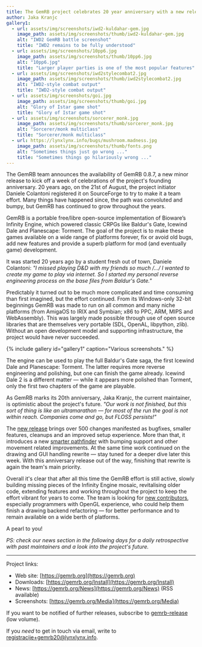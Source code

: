```yaml
---
title: The GemRB project celebrates 20 year anniversary with a new release
author: Jaka Kranjc
gallery1:
  - url: assets/img/screenshots/iwd2-kuldahar-gem.jpg
    image_path: assets/img/screenshots/thumb/iwd2-kuldahar-gem.jpg
    alt: "IWD2 GemRB battle screenshot"
    title: "IWD2 remains to be fully understood"
  - url: assets/img/screenshots/10pp6.jpg
    image_path: assets/img/screenshots/thumb/10pp6.jpg
    alt: "10pp6.jpg"
    title: "Larger player parties is one of the most popular features"
  - url: assets/img/screenshots/iwd2stylecombat2.jpg
    image_path: assets/img/screenshots/thumb/iwd2stylecombat2.jpg
    alt: "IWD2-style combat output"
    title: "IWD2-style combat output"
  - url: assets/img/screenshots/goi.jpg
    image_path: assets/img/screenshots/thumb/goi.jpg
    alt: "Glory of Istar game shot"
    title: "Glory of Istar game shot"
  - url: assets/img/screenshots/sorcerer_monk.jpg
    image_path: assets/img/screenshots/thumb/sorcerer_monk.jpg
    alt: "Sorcerer/monk multiclass"
    title: "Sorcerer/monk multiclass"
  - url: https://lynxlynx.info/bugs/mushroom.madness.jpg
    image_path: assets/img/screenshots/thumb/fonts.png
    alt: "Sometimes things just go wrong ..."
    title: "Sometimes things go hilariously wrong ..."
---
```


The GemRB team announces the availability of GemRB 0.8.7, a new minor release to kick off
a week of celebrations of the project's founding anniversary. 20 years ago, on the 21st of
August, the project initiator Daniele Colantoni registered it on SourceForge to try to make
it a team effort. Many things have happened since, the path was convoluted and bumpy, but
GemRB has continued to grow throughout the years.

GemRB is a portable free/libre open-source implementation of Bioware’s Infinity Engine, which
powered classic CRPGs like Baldur's Gate, Icewind Dale and Planescape: Torment. The goal of
the project is to make these games available on a wide range of platforms forever, fix or avoid
old bugs, add new features and provide a superb platform for mod (and eventually game) development.

It was started 20 years ago by a student fresh out of town, Daniele Colantoni:
_"I missed playing D&D with my friends so much /.../ I wanted to create my game to play
via internet. So I started my personal reverse engineering process on the base files
from Baldur's Gate."_

Predictably it turned out to be much more complicated and time consuming than first
imagined, but the effort continued. From its Windows-only 32-bit beginnings GemRB was
made to run on all common and many niche platforms (from AmigaOS to IRIX and Symbian;
x86 to PPC, ARM, MIPS and WebAssembly). This was largely made possible through use
of open source libraries that are themselves very portable (SDL, OpenAL, libpython, zlib).
Without an open development model and supporting infrastructure, the project would have
never succeeded.

{% include gallery id="gallery1" caption="Various screenshots." %}

The engine can be used to play the full Baldur's Gate saga, the first Icewind Dale and
Planescape: Torment. The latter requires more reverse engineering and polishing, but
one can finish the game already. Icewind Dale 2 is a different matter — while it
appears more polished than Torment, only the first two chapters of the game are
playable.

As GemRB marks its 20th anniversary, Jaka Kranjc, the current maintainer, is optimistic about
the project's future. _"Our work is not finished, but this sort of thing is like an
ultramarathon — for most of the run the goal is not within reach. Companies come and go, but
FLOSS persists!"_

The [new release](https://gemrb.org/2020/08/24/gemrb-0-8-7-released.html)
brings over 500 changes manifested as bugfixes, smaller features, cleanups
and an improved setup experience. More than that, it introduces a new [smarter
pathfinder](https://gemrb.org/2020/07/16/new-pathfinder-smarter-movement.html) with
bumping support and other movement related improvements. At the same time work continued
on the drawing and GUI handling rewrite — stay tuned for a deeper dive later this week.
With this anniversary release out of the way, finishing that rewrite is again the team's
main priority. 

Overall it's clear that after all this time the GemRB effort is still active, slowly building
missing pieces of the Infinity Engine mosaic, revitalising older code, extending features and
working throughout the project to keep the effort vibrant for years to come. The team is
looking for [new contributors](https://github.com/gemrb/gemrb/blob/master/CONTRIBUTING.md),
especially programmers with OpenGL experience, who could help them finish a drawing backend
refactoring — for better performance and to remain available on a wide berth of platforms.

A pearl to you!

_PS: check our news section in the following days for a daily retrospective with past maintainers and a look into the project's future._ 

---
Project links:
- Web site: [https://gemrb.org](https://gemrb.org)
- Downloads: [https://gemrb.org/Install](https://gemrb.org/Install)
- News: [https://gemrb.org/News](https://gemrb.org/News) (RSS available)
- Screenshots: [https://gemrb.org/Media](https://gemrb.org/Media)

If you want to be notified of further releases, subscribe to
[gemrb-release](https://sourceforge.net/projects/gemrb/lists/gemrb-release) (low volume).

If you _need_ to get in touch via email, write to <registracije+gemrb20@lynxlynx.info>.
